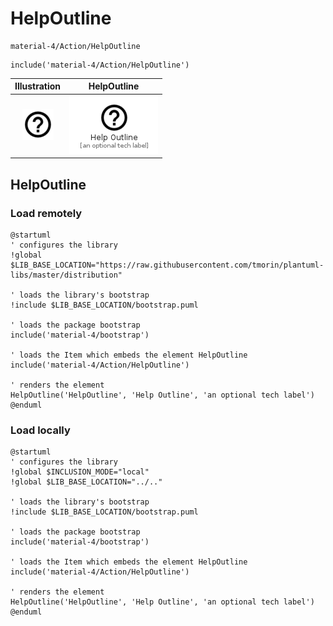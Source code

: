 # HelpOutline


```text
material-4/Action/HelpOutline
```

```text
include('material-4/Action/HelpOutline')
```



| Illustration | HelpOutline |
| :---: | :---: |
| ![illustration for Illustration](../../material-4/Action/HelpOutline.png) | ![illustration for HelpOutline](../../material-4/Action/HelpOutline.Local.png) |




## HelpOutline

### Load remotely
```plantuml
@startuml
' configures the library
!global $LIB_BASE_LOCATION="https://raw.githubusercontent.com/tmorin/plantuml-libs/master/distribution"

' loads the library's bootstrap
!include $LIB_BASE_LOCATION/bootstrap.puml

' loads the package bootstrap
include('material-4/bootstrap')

' loads the Item which embeds the element HelpOutline
include('material-4/Action/HelpOutline')

' renders the element
HelpOutline('HelpOutline', 'Help Outline', 'an optional tech label')
@enduml
```

### Load locally
```plantuml
@startuml
' configures the library
!global $INCLUSION_MODE="local"
!global $LIB_BASE_LOCATION="../.."

' loads the library's bootstrap
!include $LIB_BASE_LOCATION/bootstrap.puml

' loads the package bootstrap
include('material-4/bootstrap')

' loads the Item which embeds the element HelpOutline
include('material-4/Action/HelpOutline')

' renders the element
HelpOutline('HelpOutline', 'Help Outline', 'an optional tech label')
@enduml
```

